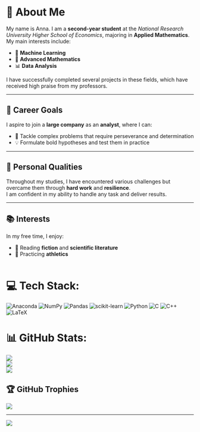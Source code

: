 # 🙋 About Me

My name is Anna. I am a **second-year student** at the *National Research University Higher School of Economics*, majoring in **Applied Mathematics**.
My main interests include:
* 🤖 **Machine Learning**
* 📐 **Advanced Mathematics**
* 📊 **Data Analysis**

I have successfully completed several projects in these fields, which have received high praise from my professors.

---

## 🎯 Career Goals

I aspire to join a **large company** as an **analyst**, where I can:

* 🧩 Tackle complex problems that require perseverance and determination
* 💡 Formulate bold hypotheses and test them in practice

---

## 💪 Personal Qualities

Throughout my studies, I have encountered various challenges but overcame them through **hard work** and **resilience**.<br>I am confident in my ability to handle any task and deliver results.

---

## 📚 Interests

In my free time, I enjoy:

* 📖 Reading **fiction** and **scientific literature**
* 🏃 Practicing **athletics**<br><br>


# 💻 Tech Stack:
![Anaconda](https://img.shields.io/badge/Anaconda-%2344A833.svg?style=for-the-badge&logo=anaconda&logoColor=white) ![NumPy](https://img.shields.io/badge/numpy-%23013243.svg?style=for-the-badge&logo=numpy&logoColor=white) ![Pandas](https://img.shields.io/badge/pandas-%23150458.svg?style=for-the-badge&logo=pandas&logoColor=white) ![scikit-learn](https://img.shields.io/badge/scikit--learn-%23F7931E.svg?style=for-the-badge&logo=scikit-learn&logoColor=white) ![Python](https://img.shields.io/badge/python-3670A0?style=for-the-badge&logo=python&logoColor=ffdd54) ![C](https://img.shields.io/badge/c-%2300599C.svg?style=for-the-badge&logo=c&logoColor=white) ![C++](https://img.shields.io/badge/c++-%2300599C.svg?style=for-the-badge&logo=c%2B%2B&logoColor=white) ![LaTeX](https://img.shields.io/badge/latex-%23008080.svg?style=for-the-badge&logo=latex&logoColor=white)
# 📊 GitHub Stats:
![](https://github-readme-stats.vercel.app/api?username=annetslxx&theme=midnight-purple&hide_border=false&include_all_commits=true&count_private=true)<br/>
![](https://nirzak-streak-stats.vercel.app/?user=annetslxx&theme=midnight-purple&hide_border=false)<br/>
![](https://github-readme-stats.vercel.app/api/top-langs/?username=annetslxx&theme=midnight-purple&hide_border=false&include_all_commits=true&count_private=true&layout=compact)

## 🏆 GitHub Trophies
![](https://github-profile-trophy.vercel.app/?username=annetslxx&theme=radical&no-frame=false&no-bg=false&margin-w=4)

---
[![](https://visitcount.itsvg.in/api?id=annetslxx&icon=7&color=0)](https://visitcount.itsvg.in)

<!-- Proudly created with GPRM ( https://gprm.itsvg.in ) -->
